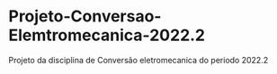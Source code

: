 # Projeto-Conversao-Elemtromecanica-2022.2
Projeto da disciplina de Conversão eletromecanica do periodo 2022.2
